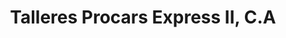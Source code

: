 ---
title: "Talleres Procars Express II, C.A"
url: /caracas/talleres-procars-express-ii-c-a/
shop: reparación de automóviles
---